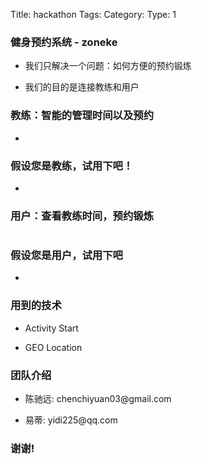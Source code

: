 Title: hackathon
Tags: 
Category: 
Type: 1

<section>
<h3>健身预约系统 - zoneke</h3>
<ul>
   <li class="fragment list-unstyled" data-fragment-index="1"><p>我们只解决一个问题：如何方便的预约锻炼</p></li>
   <li class="fragment list-unstyled" data-fragment-index="2"><p>我们的目的是连接教练和用户</p></li>
</ul>
</section>

<section>
<h3>教练：智能的管理时间以及预约</h3>
<ul>
    <li class="fragment list-unstyled" data-fragment-index="1"> <img src="http://zoneke-img.b0.upaiyun.com/e08ca0c4708b698c52a61bc4fe02876e.jpg" alt=""> </li>
</ul>
</section>

<section>
<h3>假设您是教练，试用下吧！</h3>
<ul>
    <li class="fragment list-unstyled" data-fragment-index="1"> <img src="http://zoneke-img.b0.upaiyun.com/9d89a8cbf54c4b4a3014a41a7272005b.jpg" alt=""> </li>
</ul>
</section>

<section>
<section>
<h3>用户：查看教练时间，预约锻炼</h3>
</section>

<section>
<img src="http://zoneke-img.b0.upaiyun.com/9414780123a07e17ccd12330c5ac0b31.jpg" alt="">
</section>

<section>
<img src="http://zoneke-img.b0.upaiyun.com/95607ef771be68155c64a9f00ec0338a.jpg" alt="">
</section>

<section>
<img src="http://zoneke-img.b0.upaiyun.com/b4ef5d403b9df0812027ad051a565e83.jpg" alt="">
</section>

</section>

<section>
<h3>假设您是用户，试用下吧</h3>
<ul>
    <li class="fragment list-unstyled" data-fragment-index="1"> <img src="http://zoneke-img.b0.upaiyun.com/22d89a71acd8a1376840cc3ea162f5f2.jpg" alt=""> </li>

</ul>
</section>

<section>
<h3>用到的技术</h3>
<ul>
   <li class="fragment list-unstyled" data-fragment-index="1"><p>Activity Start</p></li>
   <li class="fragment list-unstyled" data-fragment-index="2"><p>GEO Location</p></li>
</ul>
</section>


<section>
<h3>团队介绍</h3>
<ul>
   <li class="fragment list-unstyled" data-fragment-index="1"><p>陈驰远: chenchiyuan03@gmail.com</p></li>
   <li class="fragment list-unstyled" data-fragment-index="2"><p>易蒂: yidi225@qq.com</p></li>
</ul>
</section>

<section>
<h3>谢谢!</h3>
</section>
